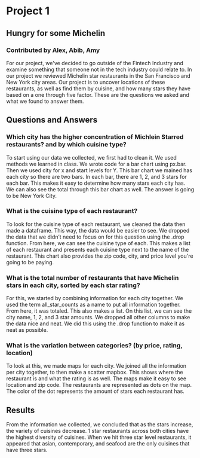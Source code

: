 # Project 1
## Hungry for some Michelin
### Contributed by Alex, Abib, Amy

For our project, we've decided to go outside of the Fintech Industry and examine something that someone not in the tech industry could relate to. 
In our project we reviewed Michelin star restaurants in the San Francisco and New York city areas. 
Our project is to uncover locations of these restaurants, as well as find them by cuisine, and how many stars they have based on a one through five factor. 
These are the questions we asked and what we found to answer them.

## Questions and Answers

### Which city has the higher concentration of Michlein Starred restaurants? and by which cuisine type?

  To start using our data we collected, we first had to clean it. We used methods we learned in class. We wrote code for a bar chart using px.bar. Then we used city for x and start levels for Y. This bar chart we mained has each city so there are two bars. In each bar, there are 1, 2, and 3 stars for each bar. This makes it easy to determine how many stars each city has. We can also see the total through this bar chart as well. The answer is going to be New York City. 

### What is the cuisine type of each restaurant?

  To look for the cuisine type of each restaurant, we cleaned the data then made a dataframe. This way, the data would be easier to see. We dropped the data that we didn’t need to focus on for this question using the .drop function. From here, we can see the cuisine type of each. This makes a list of each restaurant and presents each cuisine type next to the name of the restaurant. This chart also provides the zip code, city, and price level you're going to be paying.
  
### What is the total number of restaurants that have Michelin stars in each city, sorted by each star rating?

  For this, we started by combining information for each city together. We used the term all_star_counts as a name to put all information together. From here, it was totaled. This also makes a list. On this list, we can see the city name, 1, 2, and 3 star amounts. We dropped all other columns to make the data nice and neat. We did this using the .drop function to make it as neat as possible.
  
### What is the variation between categories? (by price, rating, location)

  To look at this, we made maps for each city. We joined all the information per city together, to then make a scatter mapbox. This shows where the restaurant is and what the rating is as well. The maps make it easy to see location and zip code. The restaurants are represented as dots on the map. The color of the dot represents the amount of stars each restaurant has.
  
## Results

  From the information we collected, we concluded that as the stars increase, the variety of cuisines decrease. 1 star restaurants across both cities have the highest diversity of cuisines. When we hit three star level restaurants, it appeared that asian, contemporary, and seafood are the only cuisines that have three stars. 
